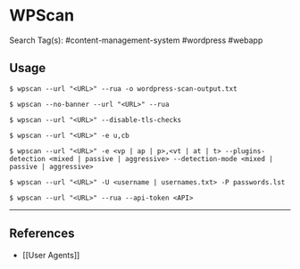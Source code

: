 # WPScan

Search Tag(s): #content-management-system #wordpress #webapp

## Usage

`$ wpscan --url "<URL>" --rua -o wordpress-scan-output.txt`

`$ wpscan --no-banner --url "<URL>" --rua`

`$ wpscan --url "<URL>" --disable-tls-checks`

`$ wpscan --url "<URL>" -e u,cb`

`$ wpscan --url "<URL>" -e <vp | ap | p>,<vt | at | t> --plugins-detection <mixed | passive | aggressive> --detection-mode <mixed | passive | aggressive>`

`$ wpscan --url "<URL>" -U <username | usernames.txt> -P passwords.lst`

`$ wpscan --url "<URL>" --rua --api-token <API>`

---
## References

- [[User Agents]]